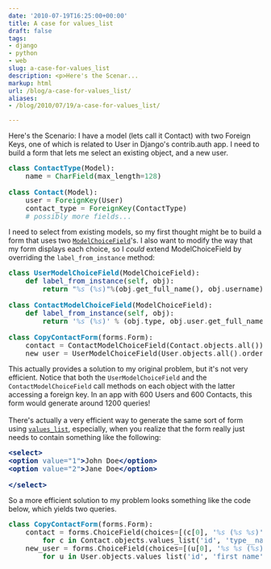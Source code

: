 ```yaml
---
date: '2010-07-19T16:25:00+00:00'
title: A case for values_list
draft: false
tags:
- django
- python
- web
slug: a-case-for-values_list
description: <p>Here's the Scenar...
markup: html
url: /blog/a-case-for-values_list/
aliases:
- /blog/2010/07/19/a-case-for-values_list/

---
```


<p>Here's the Scenario:  I have a model (lets call it Contact) with two Foreign Keys, one of which is related to User in Django's contrib.auth app.  I need to build a form that lets me select an existing object, and a new user. <br></p><div class="highlight"><pre><span style="color: #007020; font-weight: bold" _mce_style="color: #007020; font-weight: bold;">class</span> <span style="color: #0e84b5; font-weight: bold" _mce_style="color: #0e84b5; font-weight: bold;">ContactType</span>(Model):<br>    name <span style="color: #666666" _mce_style="color: #666666;">=</span> <span style="color: #007020" _mce_style="color: #007020;">CharField</span>(max_length<span style="color: #666666" _mce_style="color: #666666;">=</span><span style="color: #40a070" _mce_style="color: #40a070;">128</span>)<br><br><span style="color: #007020; font-weight: bold" _mce_style="color: #007020; font-weight: bold;">class</span> <span style="color: #0e84b5; font-weight: bold" _mce_style="color: #0e84b5; font-weight: bold;">Contact</span>(Model):<br>    user <span style="color: #666666" _mce_style="color: #666666;">=</span> <span style="color: #007020" _mce_style="color: #007020;">ForeignKey</span>(User)<br>    contact_type <span style="color: #666666" _mce_style="color: #666666;">=</span> <span style="color: #007020" _mce_style="color: #007020;">ForeignKey</span>(ContactType)<br>    <span style="color: #60a0b0; font-style: italic" _mce_style="color: #60a0b0; font-style: italic;"># possibly more fields...</span></pre></div><p>I need to select from existing models, so my first thought might be to build a form that uses two <code><a href="http://docs.djangoproject.com/en/1.2/ref/forms/fields/#django.forms.ModelChoiceField" _mce_href="http://docs.djangoproject.com/en/1.2/ref/forms/fields/#django.forms.ModelChoiceField">ModelChoiceField</a></code>'s.  I also want to modify the way that my form displays each choice, so I <em>could</em> extend ModelChoiceField by overriding the <code>label_from_instance</code> method:<br></p><div class="highlight"><pre><span style="color: #007020; font-weight: bold" _mce_style="color: #007020; font-weight: bold;">class</span> <span style="color: #0e84b5; font-weight: bold" _mce_style="color: #0e84b5; font-weight: bold;">UserModelChoiceField</span>(ModelChoiceField):<br>    <span style="color: #007020; font-weight: bold" _mce_style="color: #007020; font-weight: bold;">def</span> <span style="color: #06287e" _mce_style="color: #06287e;">label_from_instance</span>(<span style="color: #007020" _mce_style="color: #007020;">self</span>, obj):<br>        <span style="color: #007020; font-weight: bold" _mce_style="color: #007020; font-weight: bold;">return</span> <span style="color: #4070a0" _mce_style="color: #4070a0;">"</span><span style="color: #70a0d0; font-style: italic" _mce_style="color: #70a0d0; font-style: italic;">%s</span><span style="color: #4070a0" _mce_style="color: #4070a0;"> (</span><span style="color: #70a0d0; font-style: italic" _mce_style="color: #70a0d0; font-style: italic;">%s</span><span style="color: #4070a0" _mce_style="color: #4070a0;">)"</span><span style="color: #666666" _mce_style="color: #666666;">%</span>(obj<span style="color: #666666" _mce_style="color: #666666;">.</span>get_full_name(), obj<span style="color: #666666" _mce_style="color: #666666;">.</span>username)<br><br><span style="color: #007020; font-weight: bold" _mce_style="color: #007020; font-weight: bold;">class</span> <span style="color: #0e84b5; font-weight: bold" _mce_style="color: #0e84b5; font-weight: bold;">ContactModelChoiceField</span>(ModelChoiceField):<br>    <span style="color: #007020; font-weight: bold" _mce_style="color: #007020; font-weight: bold;">def</span> <span style="color: #06287e" _mce_style="color: #06287e;">label_from_instance</span>(<span style="color: #007020" _mce_style="color: #007020;">self</span>, obj):<br>        <span style="color: #007020; font-weight: bold" _mce_style="color: #007020; font-weight: bold;">return</span> <span style="color: #4070a0" _mce_style="color: #4070a0;">'</span><span style="color: #70a0d0; font-style: italic" _mce_style="color: #70a0d0; font-style: italic;">%s</span><span style="color: #4070a0" _mce_style="color: #4070a0;"> (</span><span style="color: #70a0d0; font-style: italic" _mce_style="color: #70a0d0; font-style: italic;">%s</span><span style="color: #4070a0" _mce_style="color: #4070a0;">)'</span> <span style="color: #666666" _mce_style="color: #666666;">%</span> (obj<span style="color: #666666" _mce_style="color: #666666;">.</span>type, obj<span style="color: #666666" _mce_style="color: #666666;">.</span>user<span style="color: #666666" _mce_style="color: #666666;">.</span>get_full_name())<br><br><span style="color: #007020; font-weight: bold" _mce_style="color: #007020; font-weight: bold;">class</span> <span style="color: #0e84b5; font-weight: bold" _mce_style="color: #0e84b5; font-weight: bold;">CopyContactForm</span>(forms<span style="color: #666666" _mce_style="color: #666666;">.</span>Form):<br>    contact <span style="color: #666666" _mce_style="color: #666666;">=</span> ContactModelChoiceField(Contact<span style="color: #666666" _mce_style="color: #666666;">.</span>objects<span style="color: #666666" _mce_style="color: #666666;">.</span>all())<br>    new_user <span style="color: #666666" _mce_style="color: #666666;">=</span> UserModelChoiceField(User<span style="color: #666666" _mce_style="color: #666666;">.</span>objects<span style="color: #666666" _mce_style="color: #666666;">.</span>all()<span style="color: #666666" _mce_style="color: #666666;">.</span>order_by(<span style="color: #4070a0" _mce_style="color: #4070a0;">'first_name'</span>, <span style="color: #4070a0" _mce_style="color: #4070a0;">'last_name'</span>, <span style="color: #4070a0" _mce_style="color: #4070a0;">'username'</span>)) </pre></div><p>This actually provides a solution to my original problem, but it's not very efficient.  Notice that both the <code>UserModelChoiceField</code> and the <code>ContactModelChoiceField</code> call methods on each object with the latter accessing a foreign key.  In an app with 600 Users and 600 Contacts, this form would generate around 1200 queries!<br><br>There's actually a very efficient way to generate the same sort of form using <code><a href="http://docs.djangoproject.com/en/dev/topics/db/optimization/#use-queryset-values-and-values-list" _mce_href="http://docs.djangoproject.com/en/dev/topics/db/optimization/#use-queryset-values-and-values-list">values_list</a></code>, especially, when you realize that the form really just needs to contain something like the following:<br></p><div class="highlight"><pre><span style="color: #062873; font-weight: bold" _mce_style="color: #062873; font-weight: bold;">&lt;select&gt;</span><br><span style="color: #062873; font-weight: bold" _mce_style="color: #062873; font-weight: bold;">&lt;option</span> <span style="color: #4070a0" _mce_style="color: #4070a0;">value="1"</span><span style="color: #062873; font-weight: bold" _mce_style="color: #062873; font-weight: bold;">&gt;</span>John Doe<span style="color: #062873; font-weight: bold" _mce_style="color: #062873; font-weight: bold;">&lt;/option&gt;</span><br><span style="color: #062873; font-weight: bold" _mce_style="color: #062873; font-weight: bold;">&lt;option</span> <span style="color: #4070a0" _mce_style="color: #4070a0;">value="2"</span><span style="color: #062873; font-weight: bold" _mce_style="color: #062873; font-weight: bold;">&gt;</span>Jane Doe<span style="color: #062873; font-weight: bold" _mce_style="color: #062873; font-weight: bold;">&lt;/option&gt;</span><br><br><span style="color: #062873; font-weight: bold" _mce_style="color: #062873; font-weight: bold;">&lt;/select&gt;</span></pre></div><p>So a more efficient solution to my problem looks something like the code below, which yields two queries.<br></p><div class="highlight"><pre><span style="color: #007020; font-weight: bold" _mce_style="color: #007020; font-weight: bold;">class</span> <span style="color: #0e84b5; font-weight: bold" _mce_style="color: #0e84b5; font-weight: bold;">CopyContactForm</span>(forms<span style="color: #666666" _mce_style="color: #666666;">.</span>Form):<br>    contact <span style="color: #666666" _mce_style="color: #666666;">=</span> forms<span style="color: #666666" _mce_style="color: #666666;">.</span>ChoiceField(choices<span style="color: #666666" _mce_style="color: #666666;">=</span>[(c[<span style="color: #40a070" _mce_style="color: #40a070;">0</span>], <span style="color: #4070a0" _mce_style="color: #4070a0;">'</span><span style="color: #70a0d0; font-style: italic" _mce_style="color: #70a0d0; font-style: italic;">%s</span><span style="color: #4070a0" _mce_style="color: #4070a0;"> (</span><span style="color: #70a0d0; font-style: italic" _mce_style="color: #70a0d0; font-style: italic;">%s</span><span style="color: #4070a0" _mce_style="color: #4070a0;"> </span><span style="color: #70a0d0; font-style: italic" _mce_style="color: #70a0d0; font-style: italic;">%s</span><span style="color: #4070a0" _mce_style="color: #4070a0;">)'</span><span style="color: #666666" _mce_style="color: #666666;">%</span>(c[<span style="color: #40a070" _mce_style="color: #40a070;">1</span>],c[<span style="color: #40a070" _mce_style="color: #40a070;">2</span>],c[<span style="color: #40a070" _mce_style="color: #40a070;">3</span>])) \<br>        <span style="color: #007020; font-weight: bold" _mce_style="color: #007020; font-weight: bold;">for</span> c <span style="color: #007020; font-weight: bold" _mce_style="color: #007020; font-weight: bold;">in</span> Contact<span style="color: #666666" _mce_style="color: #666666;">.</span>objects<span style="color: #666666" _mce_style="color: #666666;">.</span>values_list(<span style="color: #4070a0" _mce_style="color: #4070a0;">'id'</span>, <span style="color: #4070a0" _mce_style="color: #4070a0;">'type__name'</span>, <span style="color: #4070a0" _mce_style="color: #4070a0;">'user__first_name'</span>, <span style="color: #4070a0" _mce_style="color: #4070a0;">'user__last_name'</span>)])<br>    new_user <span style="color: #666666" _mce_style="color: #666666;">=</span> forms<span style="color: #666666" _mce_style="color: #666666;">.</span>ChoiceField(choices<span style="color: #666666" _mce_style="color: #666666;">=</span>[(u[<span style="color: #40a070" _mce_style="color: #40a070;">0</span>], <span style="color: #4070a0" _mce_style="color: #4070a0;">'</span><span style="color: #70a0d0; font-style: italic" _mce_style="color: #70a0d0; font-style: italic;">%s</span><span style="color: #4070a0" _mce_style="color: #4070a0;"> </span><span style="color: #70a0d0; font-style: italic" _mce_style="color: #70a0d0; font-style: italic;">%s</span><span style="color: #4070a0" _mce_style="color: #4070a0;"> (</span><span style="color: #70a0d0; font-style: italic" _mce_style="color: #70a0d0; font-style: italic;">%s</span><span style="color: #4070a0" _mce_style="color: #4070a0;">)'</span><span style="color: #666666" _mce_style="color: #666666;">%</span>(u[<span style="color: #40a070" _mce_style="color: #40a070;">1</span>],u[<span style="color: #40a070" _mce_style="color: #40a070;">2</span>],u[<span style="color: #40a070" _mce_style="color: #40a070;">3</span>])) \<br>        <span style="color: #007020; font-weight: bold" _mce_style="color: #007020; font-weight: bold;">for</span> u <span style="color: #007020; font-weight: bold" _mce_style="color: #007020; font-weight: bold;">in</span> User<span style="color: #666666" _mce_style="color: #666666;">.</span>objects<span style="color: #666666" _mce_style="color: #666666;">.</span>values_list(<span style="color: #4070a0" _mce_style="color: #4070a0;">'id'</span>, <span style="color: #4070a0" _mce_style="color: #4070a0;">'first_name'</span>, <span style="color: #4070a0" _mce_style="color: #4070a0;">'last_name'</span>, <span style="color: #4070a0" _mce_style="color: #4070a0;">'username'</span>)])<br></pre></div><div class="blogger-post-footer"><img width="1" height="1" src="https://blogger.googleusercontent.com/tracker/4123748873183487963-3619337419322141293?l=bradmontgomery.blogspot.com" _mce_src="https://blogger.googleusercontent.com/tracker/4123748873183487963-3619337419322141293?l=bradmontgomery.blogspot.com" alt=""></div>